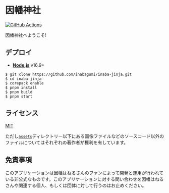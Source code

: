 # 因幡神社

[![GitHub Actions](https://github.com/inabagumi/inaba-jinja/workflows/Test/badge.svg)](https://github.com/inabagumi/inaba-jinja/actions?query=workflow%3A%22Test%22)

因幡神社へようこそ!

## デプロイ

- [**Node.js**](https://nodejs.org/ja/) v16.9+

```console
$ git clone https://github.com/inabagumi/inaba-jinja.git
$ cd inaba-jinja
$ corepack enable
$ pnpm install
$ pnpm build
$ pnpm start
```

## ライセンス

[MIT](LICENSE)

ただし[`assets`](assets)ディレクトリー以下にある画像ファイルなどのソースコード以外のファイルについてはそれぞれの著作者が権利を有しています。

## 免責事項

このアプリケーションは因幡はねるさんのファンによって開発と運用が行われている非公式なものです。このアプリケーションに対する問い合わせを因幡はねるさんや関連する個人、もしくは団体に対して行うのはお止めください。
